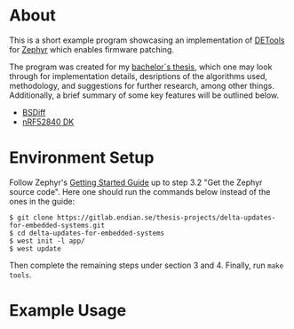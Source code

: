 # About
This is a short example program showcasing an implementation of [DETools](https://github.com/eerimoq/detools) for [Zephyr](https://www.zephyrproject.org/) which enables firmware patching. 

The program was created for my [bachelor´s thesis](https://hdl.handle.net/20.500.12380/302598), which one may look through for implementation details, desriptions of the algorithms used, methodology, and suggestions for further research, among other things. Additionally, a brief summary of some key features will be outlined below. 

* [BSDiff](http://www.daemonology.net/bsdiff/)
* [nRF52840 DK](https://www.nordicsemi.com/Products/Development-hardware/nrf52840-dk)

# Environment Setup
Follow Zephyr's [Getting Started Guide](https://docs.zephyrproject.org/latest/getting_started/index.html) up to step 3.2 "Get the Zephyr source code". Here one should run the commands below instead of the ones in the guide: 

    $ git clone https://gitlab.endian.se/thesis-projects/delta-updates-for-embedded-systems.git
    $ cd delta-updates-for-embedded-systems
    $ west init -l app/
    $ west update 
Then complete the remaining steps under section 3 and 4. Finally, run `make tools`.

# Example Usage 

